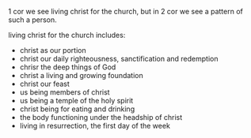 1 cor we see living christ for the church, but in 2 cor we see a pattern of such a person.

living christ for the church includes:
- christ as our portion
- christ our daily righteousness, sanctification and redemption
- chrisr the deep things of God
- christ a living and growing foundation
- christ our feast
- us being members of christ
- us being a temple of the holy spirit
- christ being for eating and drinking
- the body functioning under the headship of christ
- living in resurrection, the first day of the week
